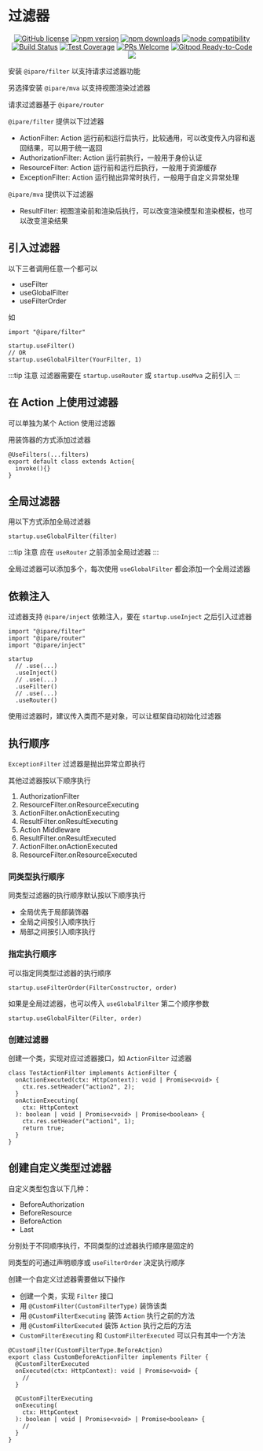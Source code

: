 # 过滤器

<p align="center" class="tags">
    <a href="https://github.com/ipare/filter/blob/main/LICENSE" target="_blank"><img src="https://img.shields.io/badge/license-MIT-blue.svg" alt="GitHub license" /></a>
    <a href=""><img src="https://img.shields.io/npm/v/@ipare/filter.svg" alt="npm version"></a>
    <a href=""><img src="https://badgen.net/npm/dt/@ipare/filter" alt="npm downloads"></a>
    <a href="https://nodejs.org/en/about/releases/"><img src="https://img.shields.io/node/v/@ipare/filter.svg" alt="node compatibility"></a>
    <a href="#"><img src="https://github.com/ipare/filter/actions/workflows/test.yml/badge.svg?branch=main" alt="Build Status"></a>
    <a href="https://codecov.io/gh/ipare/filter/branch/main"><img src="https://img.shields.io/codecov/c/github/ipare/filter/main.svg" alt="Test Coverage"></a>
    <a href="https://github.com/ipare/filter/pulls"><img src="https://img.shields.io/badge/PRs-welcome-brightgreen.svg" alt="PRs Welcome"></a>
    <a href="https://gitpod.io/#https://github.com/ipare/filter"><img src="https://img.shields.io/badge/Gitpod-Ready--to--Code-blue?logo=gitpod" alt="Gitpod Ready-to-Code"></a>
    <a href="https://paypal.me/ihalwang" target="_blank"><img src="https://img.shields.io/badge/Donate-PayPal-ff3f59.svg"/></a>
</p>

安装 `@ipare/filter` 以支持请求过滤器功能

另选择安装 `@ipare/mva` 以支持视图渲染过滤器

请求过滤器基于 `@ipare/router`

`@ipare/filter` 提供以下过滤器

- ActionFilter: Action 运行前和运行后执行，比较通用，可以改变传入内容和返回结果，可以用于统一返回
- AuthorizationFilter: Action 运行前执行，一般用于身份认证
- ResourceFilter: Action 运行前和运行后执行，一般用于资源缓存
- ExceptionFilter: Action 运行抛出异常时执行，一般用于自定义异常处理

`@ipare/mva` 提供以下过滤器

- ResultFilter: 视图渲染前和渲染后执行，可以改变渲染模型和渲染模板，也可以改变渲染结果

## 引入过滤器

以下三者调用任意一个都可以

- useFilter
- useGlobalFilter
- useFilterOrder

如

```TS
import "@ipare/filter"

startup.useFilter()
// OR
startup.useGlobalFilter(YourFilter, 1)
```

:::tip 注意
过滤器需要在 `startup.useRouter` 或 `startup.useMva` 之前引入
:::

## 在 Action 上使用过滤器

可以单独为某个 Action 使用过滤器

用装饰器的方式添加过滤器

```TS
@UseFilters(...filters)
export default class extends Action{
  invoke(){}
}
```

## 全局过滤器

用以下方式添加全局过滤器

```TS
startup.useGlobalFilter(filter)
```

:::tip 注意
应在 `useRouter` 之前添加全局过滤器
:::

全局过滤器可以添加多个，每次使用 `useGlobalFilter` 都会添加一个全局过滤器

## 依赖注入

过滤器支持 `@ipare/inject` 依赖注入，要在 `startup.useInject` 之后引入过滤器

```TS
import "@ipare/filter"
import "@ipare/router"
import "@ipare/inject"

startup
  // .use(...)
  .useInject()
  // .use(...)
  .useFilter()
  // .use(...)
  .useRouter()
```

使用过滤器时，建议传入类而不是对象，可以让框架自动初始化过滤器

## 执行顺序

`ExceptionFilter` 过滤器是抛出异常立即执行

其他过滤器按以下顺序执行

1. AuthorizationFilter
2. ResourceFilter.onResourceExecuting
3. ActionFilter.onActionExecuting
4. ResultFilter.onResultExecuting
5. Action Middleware
6. ResultFilter.onResultExecuted
7. ActionFilter.onActionExecuted
8. ResourceFilter.onResourceExecuted

### 同类型执行顺序

同类型过滤器的执行顺序默认按以下顺序执行

- 全局优先于局部装饰器
- 全局之间按引入顺序执行
- 局部之间按引入顺序执行

### 指定执行顺序

可以指定同类型过滤器的执行顺序

```TS
startup.useFilterOrder(FilterConstructor, order)
```

如果是全局过滤器，也可以传入 `useGlobalFilter` 第二个顺序参数

```TS
startup.useGlobalFilter(Filter, order)
```

### 创建过滤器

创建一个类，实现对应过滤器接口，如 `ActionFilter` 过滤器

```TS
class TestActionFilter implements ActionFilter {
  onActionExecuted(ctx: HttpContext): void | Promise<void> {
    ctx.res.setHeader("action2", 2);
  }
  onActionExecuting(
    ctx: HttpContext
  ): boolean | void | Promise<void> | Promise<boolean> {
    ctx.res.setHeader("action1", 1);
    return true;
  }
}
```

## 创建自定义类型过滤器

自定义类型包含以下几种：

- BeforeAuthorization
- BeforeResource
- BeforeAction
- Last

分别处于不同顺序执行，不同类型的过滤器执行顺序是固定的

同类型的可通过声明顺序或 `useFilterOrder` 决定执行顺序

创建一个自定义过滤器需要做以下操作

- 创建一个类，实现 `Filter` 接口
- 用 `@CustomFilter(CustomFilterType)` 装饰该类
- 用 `@CustomFilterExecuting` 装饰 `Action` 执行之前的方法
- 用 `@CustomFilterExecuted` 装饰 `Action` 执行之后的方法
- `CustomFilterExecuting` 和 `CustomFilterExecuted` 可以只有其中一个方法

```TS
@CustomFilter(CustomFilterType.BeforeAction)
export class CustomBeforeActionFilter implements Filter {
  @CustomFilterExecuted
  onExecuted(ctx: HttpContext): void | Promise<void> {
    //
  }

  @CustomFilterExecuting
  onExecuting(
    ctx: HttpContext
  ): boolean | void | Promise<void> | Promise<boolean> {
    //
  }
}
```
